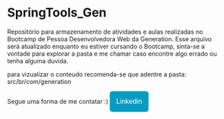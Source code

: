 # SpringTools_Gen
Repositório para armazenamento de atividades e aulas realizadas no Bootcamp de Pessoa Desenvolvedora Web da Generation.
Esse arquivo será atualizado enquanto eu estiver cursando o Bootcamp, sinta-se a vontade para explorar a pasta e me chamar caso
encontre algo errado ou tenha alguma duvida.

para vizualizar o conteudo recomenda-se que adentre a pasta: src/br/com/generation

Segue uma forma de me contatar :) <a href="https://www.linkedin.com/in/lucas-dantas-6837b9227/"><button style="background: #069cc2; border-radius: 6px; padding: 15px; cursor: pointer; color: #fff; border: none; font-size: 16px;">Linkedin</button></a>
